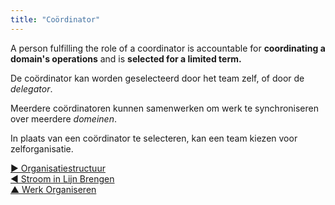 ```yaml
---
title: "Coördinator"
---
```



A person fulfilling the role of a coordinator is accountable for **coordinating a domain's operations** and is **selected for a limited term.**

De coördinator kan worden geselecteerd door het team zelf, of door de <dfn data-info="Delegator: Een individu of groep die de verantwoording voor een domein overdragen aan (een) ander(en).">delegator</dfn>.

Meerdere coördinatoren kunnen samenwerken om werk te synchroniseren over meerdere <dfn data-info="Domein: Een afgebakend gebied van invloed, activiteit en besluitvorming binnen een organisatie.">domeinen</dfn>.

In plaats van een coördinator te selecteren, kan een team kiezen voor zelforganisatie.

[&#9654; Organisatiestructuur](organizational-structure.html)<br/>[&#9664; Stroom in Lijn Brengen](align-flow.html)<br/>[&#9650; Werk Organiseren](organizing-work.html)

